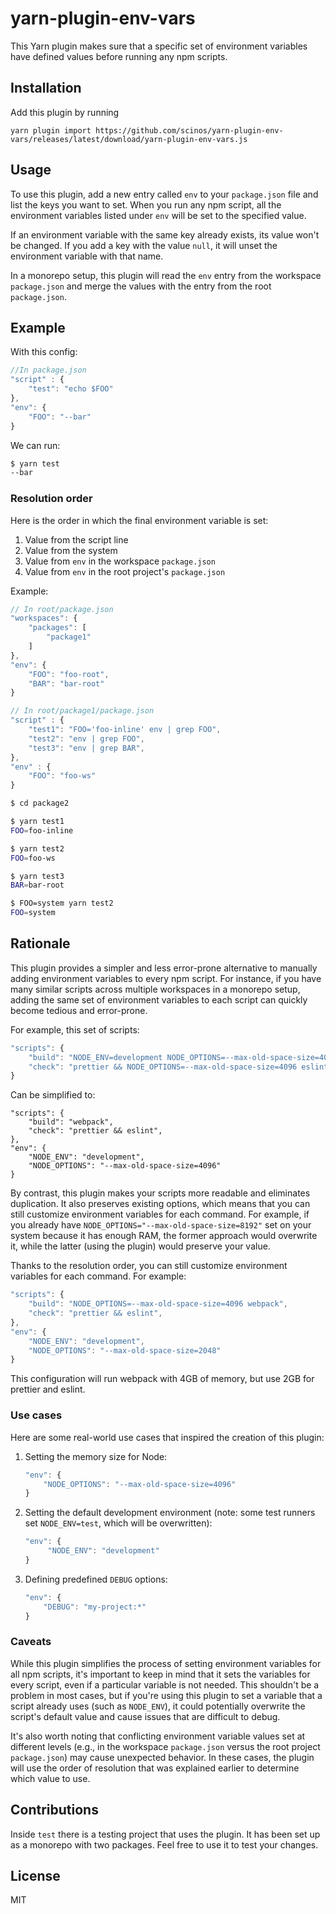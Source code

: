# yarn-plugin-env-vars

This Yarn plugin makes sure that a specific set of environment variables have defined values before running any npm scripts.

## Installation

Add this plugin by running

```
yarn plugin import https://github.com/scinos/yarn-plugin-env-vars/releases/latest/download/yarn-plugin-env-vars.js
```

## Usage

To use this plugin, add a new entry called `env` to your `package.json` file and list the keys you want to set. When you run any npm script, all the environment variables listed under `env` will be set to the specified value.

If an environment variable with the same key already exists, its value won't be changed. If you add a key with the value `null`, it will unset the environment variable with that name.

In a monorepo setup, this plugin will read the `env` entry from the workspace `package.json` and merge the values with the entry from the root `package.json`.

## Example

With this config:

```js
//In package.json
"script" : {
    "test": "echo $FOO"
},
"env": {
    "FOO": "--bar"
}
```

We can run:

```sh
$ yarn test
--bar
```

### Resolution order

Here is the order in which the final environment variable is set:

1. Value from the script line
2. Value from the system
3. Value from `env` in the workspace `package.json`
4. Value from `env` in the root project's `package.json`

Example:

```js
// In root/package.json
"workspaces": {
    "packages": [
        "package1"
    ]
},
"env": {
    "FOO": "foo-root",
    "BAR": "bar-root"
}
```

```js
// In root/package1/package.json
"script" : {
    "test1": "FOO='foo-inline' env | grep FOO",
    "test2": "env | grep FOO",
    "test3": "env | grep BAR",
},
"env" : {
    "FOO": "foo-ws"
}
```

```bash
$ cd package2

$ yarn test1
FOO=foo-inline

$ yarn test2
FOO=foo-ws

$ yarn test3
BAR=bar-root

$ FOO=system yarn test2
FOO=system
```

## Rationale

This plugin provides a simpler and less error-prone alternative to manually adding environment variables to every npm script. For instance, if you have many similar scripts across multiple workspaces in a monorepo setup, adding the same set of environment variables to each script can quickly become tedious and error-prone.

For example, this set of scripts:

```js
"scripts": {
    "build": "NODE_ENV=development NODE_OPTIONS=--max-old-space-size=4096 webpack",
    "check": "prettier && NODE_OPTIONS=--max-old-space-size=4096 eslint",
}
```

Can be simplified to:

```
"scripts": {
    "build": "webpack",
    "check": "prettier && eslint",
},
"env": {
    "NODE_ENV": "development",
    "NODE_OPTIONS": "--max-old-space-size=4096"
}
```

By contrast, this plugin makes your scripts more readable and eliminates duplication. It also preserves existing options, which means that you can still customize environment variables for each command. For example, if you already have `NODE_OPTIONS="--max-old-space-size=8192"` set on your system because it has enough RAM, the former approach would overwrite it, while the latter (using the plugin) would preserve your value.

Thanks to the resolution order, you can still customize environment variables for each command. For example:

```js
"scripts": {
    "build": "NODE_OPTIONS=--max-old-space-size=4096 webpack",
    "check": "prettier && eslint",
},
"env": {
    "NODE_ENV": "development",
    "NODE_OPTIONS": "--max-old-space-size=2048"
}
```

This configuration will run webpack with 4GB of memory, but use 2GB for prettier and eslint.

### Use cases

Here are some real-world use cases that inspired the creation of this plugin:

1. Setting the memory size for Node:

   ```js
   "env": {
       "NODE_OPTIONS": "--max-old-space-size=4096"
   }
   ```

2. Setting the default development environment (note: some test runners set `NODE_ENV=test`, which will be overwritten):

   ```js
   "env": {
        "NODE_ENV": "development"
   }
   ```

3. Defining predefined `DEBUG` options:

   ```js
   "env": {
       "DEBUG": "my-project:*"
   }
   ```

### Caveats

While this plugin simplifies the process of setting environment variables for all npm scripts, it's important to keep in mind that it sets the variables for every script, even if a particular variable is not needed. This shouldn't be a problem in most cases, but if you're using this plugin to set a variable that a script already uses (such as `NODE_ENV`), it could potentially overwrite the script's default value and cause issues that are difficult to debug.

It's also worth noting that conflicting environment variable values set at different levels (e.g., in the workspace `package.json` versus the root project `package.json`) may cause unexpected behavior. In these cases, the plugin will use the order of resolution that was explained earlier to determine which value to use.

## Contributions

Inside `test` there is a testing project that uses the plugin. It has been set up as a monorepo with two packages. Feel free to use it to test your changes.

## License

MIT